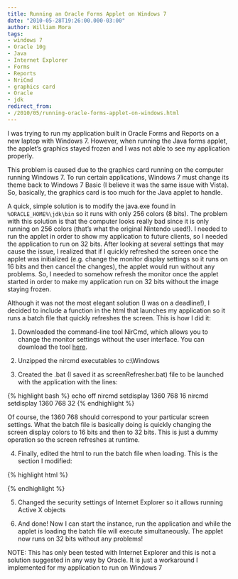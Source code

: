 ```yaml
---
title: Running an Oracle Forms Applet on Windows 7
date: "2010-05-28T19:26:00.000-03:00"
author: William Mora
tags:
- windows 7
- Oracle 10g
- Java
- Internet Explorer
- Forms
- Reports
- NriCmd
- graphics card
- Oracle
- jdk
redirect_from:
- /2010/05/running-oracle-forms-applet-on-windows.html
---
```


I was trying to run my application built in Oracle Forms and Reports on a new  laptop with Windows 7. However, when running the Java forms applet, the applet’s  graphics stayed frozen and I was not able to see my application properly.

This problem is caused due to the graphics card running on the computer  running Windows 7. To run certain applications, Windows 7 must change its theme  back to Windows 7 Basic (I believe it was the same issue with Vista). So, basically, the graphics card is too much for the Java applet to handle.

<!--more-->
A quick, simple solution is to modify the java.exe found in  `%ORACLE_HOME%\jdk\bin` so it runs with only 256 colors (8 bits). The problem with  this solution is that the computer looks really bad since it is only running on  256 colors (that’s what the original Nintendo used!). I needed to run the applet in order to show my application to future clients, so I needed the application to run  on 32 bits. After looking at several settings that may cause the issue, I realized that if I quickly refreshed the screen once the applet was initialized (e.g. change the monitor display settings so it runs on 16 bits and then cancel the changes), the applet would run without any problems. So, I needed to somehow refresh the monitor once the applet started in order to make my application run on 32 bits without the image staying frozen.

Although it was not the most elegant solution (I was on a deadline!), I decided to include a function in the html that launches my application so it runs a batch file that quickly refreshes the screen. This is how I did it:

1) Downloaded the command-line tool NirCmd, which allows you to change the monitor settings without the user interface. You can download the tool [here](http://www.nirsoft.net/utils/nircmd.html).

2) Unzipped the nircmd executables to c:\Windows

3) Created the .bat (I saved it as screenRefresher.bat) file to be launched with the application with the lines:

{% highlight bash %}
echo off
nircmd setdisplay 1360 768 16
nircmd setdisplay 1360 768 32
{% endhighlight %}

Of course, the 1360 768 should correspond to your particular screen settings. What the batch file is basically doing is quickly changing the screen display colors to 16 bits and then to 32 bits. This is just a dummy operation so the screen refreshes at runtime.

4) Finally, edited the html to run the batch file when loading. This is the section I modified:

{% highlight html %}
<html>
<head>
<script type="text/javascript">
function refreshMonitor()
{
WshShell = new ActiveXObject("WScript.Shell");
WshShell.Run ('file://C:/appLocation/html/screenRefresher.bat',1,true);
}
</script>
<title>AppName - Welcome</title>
</head>
<body onload="refreshMonitor();">
<!--Body content-->
<body>
<html>
{% endhighlight %}

5) Changed the security settings of Internet Explorer so it allows running Active X objects

6) And done! Now I can start the instance, run the application and while the applet is loading the batch file will execute simultaneously. The applet now runs on 32 bits without any problems!

NOTE: This has only been tested with Internet Explorer and this is not a solution suggested in any way by Oracle. It is just a workaround I implemented for my application to run on Windows 7
